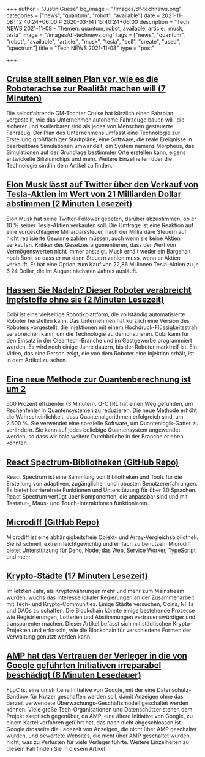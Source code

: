 +++
author = "Justin Guese"
bg_image = "/images/df-technews.png"
categories = ["news", "quantum", "robot", "available"]
date = 2021-11-08T12:40:24+06:00 # 2020-03-14T15:40:24+06:00
description = "Tech NEWS 2021-11-08 - Themen: quantum, robot, available, article., musk, tesla"
image = "/images/df-technews.png"
tags = ["news", "quantum", "robot", "available", "article.", "musk", "tesla", "sell", "create", "used", "spectrum"]
title = "Tech NEWS 2021-11-08"
type = "post"

+++

## [Cruise stellt seinen Plan vor, wie es die Roboterachse zur Realität machen will (7 Minuten)](https://techcrunch.com/2021/11/05/cruise-lays-out-its-plan-for-how-it-will-make-robotaxis-a-reality/)

 Die selbstfahrende GM-Tochter Cruise hat kürzlich einen Fahrplan vorgestellt, wie das Unternehmen autonome Fahrzeuge bauen will, die sicherer und skalierbarer sind als jedes von Menschen gesteuerte Fahrzeug. Der Plan des Unternehmens umfasst eine Technologie zur Erstellung großflächiger Stadtpläne, eine Software, die reale Ereignisse in bearbeitbare Simulationen umwandelt, ein System namens Morpheus, das Simulationen auf der Grundlage bestimmter Orte erstellen kann, eigens entwickelte Siliziumchips und mehr. Weitere Einzelheiten über die Technologie sind in dem Artikel zu finden.

## [Elon Musk lässt auf Twitter über den Verkauf von Tesla-Aktien im Wert von 21 Milliarden Dollar abstimmen (2 Minuten Lesezeit)](https://www.bbc.com/news/business-59182278)

 Elon Musk hat seine Twitter-Follower gebeten, darüber abzustimmen, ob er 10 % seiner Tesla-Aktien verkaufen soll. Die Umfrage ist eine Reaktion auf eine vorgeschlagene Milliardärssteuer, nach der Milliardäre Steuern auf nicht realisierte Gewinne zahlen müssen, auch wenn sie keine Aktien verkaufen. Kritiker des Gesetzes argumentieren, dass der Wert von Vermögenswerten nicht immer ansteigt. Musk erhält weder ein Bargehalt noch Boni, so dass er nur dann Steuern zahlen muss, wenn er Aktien verkauft. Er hat eine Option zum Kauf von 22,86 Millionen Tesla-Aktien zu je 6,24 Dollar, die im August nächsten Jahres ausläuft.

## [Hassen Sie Nadeln? Dieser Roboter verabreicht Impfstoffe ohne sie (2 Minuten Lesezeit)](https://interestingengineering.com/hate-needles-this-robot-delivers-vaccines-without-them)

 Cobi ist eine vielseitige Robotikplattform, die vollständig automatisierte Roboter herstellen kann. Das Unternehmen hat kürzlich eine Version des Roboters vorgestellt, die Injektionen mit einem Hochdruck-Flüssigkeitsstrahl verabreichen kann, um die Technologie zu demonstrieren. Cobi kann für den Einsatz in der Cleantech-Branche und im Gastgewerbe programmiert werden. Es wird noch einige Jahre dauern, bis der Roboter marktreif ist. Ein Video, das eine Person zeigt, die von dem Roboter eine Injektion erhält, ist in dem Artikel zu sehen.

## [Eine neue Methode zur Quantenberechnung ist um 2](https://interestingengineering.com/a-new-quantum-computing-method-is-2500-percent-more-efficient)

500 Prozent effizienter (3 Minuten). Q-CTRL hat einen Weg gefunden, um Rechenfehler in Quantensystemen zu reduzieren. Die neue Methode erhöht die Wahrscheinlichkeit, dass Quantenalgorithmen erfolgreich sind, um 2.500 %. Sie verwendet eine spezielle Software, um Quantenlogik-Gatter zu verändern. Sie kann auf jedes beliebige Quantensystem angewendet werden, so dass wir bald weitere Durchbrüche in der Branche erleben könnten.

## [React Spectrum-Bibliotheken (GitHub Repo)](https://github.com/adobe/react-spectrum)

 React Spectrum ist eine Sammlung von Bibliotheken und Tools für die Erstellung von adaptiven, zugänglichen und robusten Benutzererfahrungen. Es bietet barrierefreie Funktionen und Unterstützung für über 30 Sprachen. React Spectrum verfügt über Komponenten, die anpassbar sind und mit Tastatur-, Maus- und Touch-Interaktionen funktionieren.

## [Microdiff (GitHub Repo)](https://github.com/AsyncBanana/microdiff)

 Microdiff ist eine abhängigkeitsfreie Objekt- und Array-Vergleichsbibliothek. Sie ist schnell, extrem leichtgewichtig und einfach zu benutzen. Microdiff bietet Unterstützung für Deno, Node, das Web, Service Worker, TypeScript und mehr.

## [Krypto-Städte (17 Minuten Lesezeit)](https://vitalik.ca/general/2021/10/31/cities.html)

 Im letzten Jahr, als Kryptowährungen mehr und mehr zum Mainstream wurden, wuchs das Interesse lokaler Regierungen an der Zusammenarbeit mit Tech- und Krypto-Communities. Einige Städte versuchen, Coins, NFTs und DAOs zu schaffen. Die Blockchain könnte einige bestehende Prozesse wie Registrierungen, Lotterien und Abstimmungen vertrauenswürdiger und transparenter machen. Dieser Artikel befasst sich mit städtischen Krypto-Projekten und erforscht, wie die Blockchain für verschiedene Formen der Verwaltung genutzt werden kann.

## [AMP hat das Vertrauen der Verleger in die von Google geführten Initiativen irreparabel beschädigt (8 Minuten Lesedauer)](https://wptavern.com/amp-has-irreparably-damaged-publishers-trust-in-google-led-initiatives)

 FLoC ist eine umstrittene Initiative von Google, mit der eine Datenschutz-Sandbox für Nutzer geschaffen werden soll, damit Anzeigen ohne das derzeit verwendete Überwachungs-Geschäftsmodell geschaltet werden können. Viele große Tech-Organisationen und Datenschützer stehen dem Projekt skeptisch gegenüber, da AMP, eine ältere Initiative von Google, zu einem Kartellverfahren geführt hat, das noch nicht abgeschlossen ist. Google drosselte die Ladezeit von Anzeigen, die nicht über AMP geschaltet wurden, und bewertete Websites, die nicht über AMP geschaltet wurden, nicht, was zu Verlusten für viele Verleger führte. Weitere Einzelheiten zu diesem Fall finden Sie in diesem Artikel.

